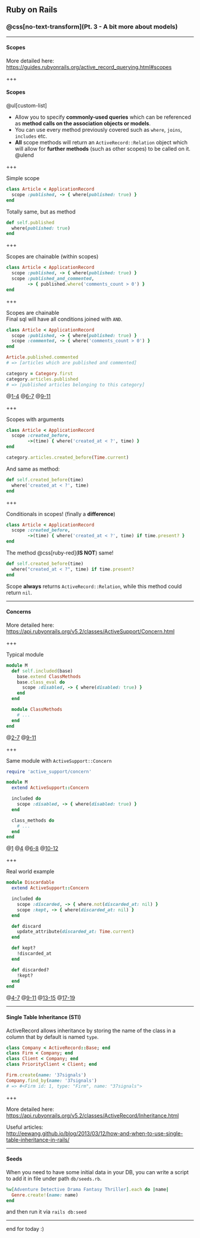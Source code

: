 ## Ruby on Rails
### @css[no-text-transform](Pt. 3 - A bit more about models)

---

#### Scopes

More detailed here: <br>
https://guides.rubyonrails.org/active_record_querying.html#scopes

+++

#### Scopes

@ul[custom-list]
- Allow you to specify **commonly-used queries** which can be referenced as **method calls on the association objects or models**.
- You can use every method previously covered such as `where`, `joins`, `includes` etc.
- **All** scope methods will return an `ActiveRecord::Relation` object which will allow for **further methods** (such as other scopes) to be called on it.
@ulend

+++

Simple scope

```ruby
class Article < ApplicationRecord
  scope :published, -> { where(published: true) }
end
```

Totally same, but as method
```ruby
def self.published
  where(published: true)
end
```

+++

Scopes are chainable (within scopes)

```ruby
class Article < ApplicationRecord
  scope :published, -> { where(published: true) }
  scope :published_and_commented,
        -> { published.where('comments_count > 0') }
end
```

+++

Scopes are chainable <br>
Final sql will have all conditions joined with `AND`.

```ruby
class Article < ApplicationRecord
  scope :published, -> { where(published: true) }
  scope :commented, -> { where('comments_count > 0') }
end

Article.published.commented
# => [articles which are published and commented]

category = Category.first
category.articles.published
# => [published articles belonging to this category]
```
@[1-4]()
@[6-7]()
@[9-11]()

+++

Scopes with arguments

```ruby
class Article < ApplicationRecord
  scope :created_before,
        ->(time) { where('created_at < ?', time) }
end

category.articles.created_before(Time.current)
```

And same as method:

```ruby
def self.created_before(time)
  where('created_at < ?', time)
end
```

+++

Conditionals in scopes! (finally a **difference**)

```ruby
class Article < ApplicationRecord
  scope :created_before,
        ->(time) { where('created_at < ?', time) if time.present? }
end
```

The method @css[ruby-red](**IS NOT**) same!

```ruby
def self.created_before(time)
  where("created_at < ?", time) if time.present?
end
```

Scope **always** returns `ActiveRecord::Relation`, while this method could
return `nil`.

---

#### Concerns

More detailed here: <br>
https://api.rubyonrails.org/v5.2/classes/ActiveSupport/Concern.html

+++

Typical module

```ruby
module M
  def self.included(base)
    base.extend ClassMethods
    base.class_eval do
      scope :disabled, -> { where(disabled: true) }
    end
  end

  module ClassMethods
    # ...
  end
end
```
@[2-7]()
@[9-11]()

+++

Same module with `ActiveSupport::Concern`

```ruby
require 'active_support/concern'

module M
  extend ActiveSupport::Concern

  included do
    scope :disabled, -> { where(disabled: true) }
  end

  class_methods do
    # ...
  end
end
```
@[1]()
@[4]()
@[6-8]()
@[10-12]()

+++

Real world example

```ruby
module Discardable
  extend ActiveSupport::Concern

  included do
    scope :discarded, -> { where.not(discarded_at: nil) }
    scope :kept, -> { where(discarded_at: nil) }
  end

  def discard
    update_attribute(discarded_at: Time.current)
  end

  def kept?
    !discarded_at
  end

  def discarded?
    !kept?
  end
end
```
@[4-7]()
@[9-11]()
@[13-15]()
@[17-19]()

---

#### Single Table Inheritance (STI)

ActiveRecord allows inheritance by storing the name of the class in a column
that by default is named `type`.

```ruby
class Company < ActiveRecord::Base; end
class Firm < Company; end
class Client < Company; end
class PriorityClient < Client; end

Firm.create(name: '37signals')
Company.find_by(name: '37signals')
# => #<Firm id: 1, type: "Firm", name: "37signals">
```

+++

More detailed here: <br>
https://api.rubyonrails.org/v5.2/classes/ActiveRecord/Inheritance.html

Useful articles: <br>
http://eewang.github.io/blog/2013/03/12/how-and-when-to-use-single-table-inheritance-in-rails/

---

#### Seeds

When you need to have some initial data in your DB, you can write a script to
add it in file under path `db/seeds.rb`.

```ruby
%w[Adventure Detective Drama Fantasy Thriller].each do |name|
  Genre.create!(name: name)
end
```

and then run it via `rails db:seed`

---

end for today :)
